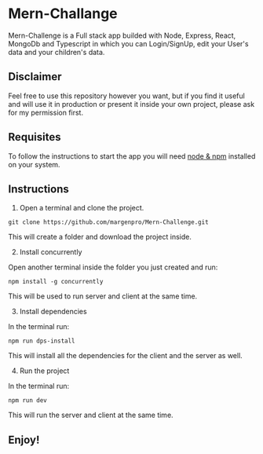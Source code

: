 # Mern-Challange

Mern-Challenge is a Full stack app builded with Node, Express, React, MongoDb and Typescript in which you can Login/SignUp, edit your User's data and your children's data.

## Disclaimer

Feel free to use this repository however you want, but if you find it useful and will use it in production or present it inside your own project, please ask for my permission first.

## Requisites

To follow the instructions to start the app you will need [node & npm](https://nodejs.org/en/) installed on your system.

## Instructions

1) Open a terminal and clone the project.

```
git clone https://github.com/margenpro/Mern-Challenge.git
```

This will create a folder and download the project inside.

2) Install concurrently

Open another terminal inside the folder you just created and run:

```
npm install -g concurrently
```

This will be used to run server and client at the same time.

3) Install dependencies

In the terminal run:

```
npm run dps-install
```

This will install all the dependencies for the client and the server as well.

4) Run the project

In the terminal run:

```
npm run dev
```

This will run the server and client at the same time.

## Enjoy!